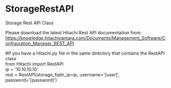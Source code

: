 # StorageRestAPI<br />
Storage Rest API Class<br />

Please download the latest Hitachi Rest API documentation from:<br />
https://knowledge.hitachivantara.com/Documents/Management_Software/Configuration_Manager_REST_API<br />

#If you have a Hitachi.py file in the same directory that contains the RestAPI class<br />
from Hitachi import RestAPI<br />
ip = '10.10.10.10'<br />
rest = RestAPI(storage_fqdn_ip=ip, username='[user]', password='[password]')<br />
